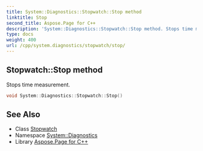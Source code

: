 ```yaml
---
title: System::Diagnostics::Stopwatch::Stop method
linktitle: Stop
second_title: Aspose.Page for C++
description: 'System::Diagnostics::Stopwatch::Stop method. Stops time measurement in C++.'
type: docs
weight: 400
url: /cpp/system.diagnostics/stopwatch/stop/
---
```

## Stopwatch::Stop method


Stops time measurement.

```cpp
void System::Diagnostics::Stopwatch::Stop()
```

## See Also

* Class [Stopwatch](../)
* Namespace [System::Diagnostics](../../)
* Library [Aspose.Page for C++](../../../)
